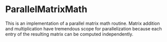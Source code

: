 ParallelMatrixMath
==================

This is an implementation of a parallel matrix math routine.  Matrix addition and multiplication have tremendous scope for parallelization because each entry of the resulting matrix can be computed independently.
